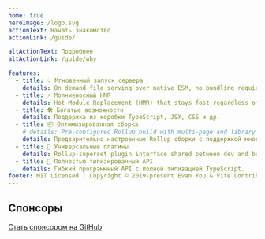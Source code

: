 ```yaml
---
home: true
heroImage: /logo.svg
actionText: Начать знакомство
actionLink: /guide/

altActionText: Подробнее
altActionLink: /guide/why

features:
  - title: 💡 Мгновенный запуск сервера
    details: On demand file serving over native ESM, no bundling required!
  - title: ⚡️ Молниеносный HMR
    details: Hot Module Replacement (HMR) that stays fast regardless of app size.
  - title: 🛠️ Богатые возможности
    details: Поддержка из коробки TypeScript, JSX, CSS и др.
  - title: 📦 Оптимизированная сборка
    # details: Pre-configured Rollup build with multi-page and library mode support.
    details: Предварительно настроенные Rollup сборки с поддержкой многостраничного и библиотечного режимов.
  - title: 🔩 Универсальные плагины
    details: Rollup-superset plugin interface shared between dev and build.
  - title: 🔑 Полностью типизированный API
    details: Гибкий программный API с полной типизацией TypeScript.
footer: MIT Licensed | Copyright © 2019-present Evan You & Vite Contributors
---
```


<div class="frontpage sponsors">
  <h2>Спонсоры</h2>
  <a v-for="{ href, src, name, id } of sponsors" :href="href" target="_blank" rel="noopener" aria-label="sponsor-img">
    <img :src="src" :alt="name" :id="`sponsor-${id}`">
  </a>
  <br>
  <a href="https://github.com/sponsors/yyx990803" target="_blank" rel="noopener">Стать спонсором на GitHub</a>
</div>

<script setup>
import sponsors from './.vitepress/theme/sponsors.json'
</script>
